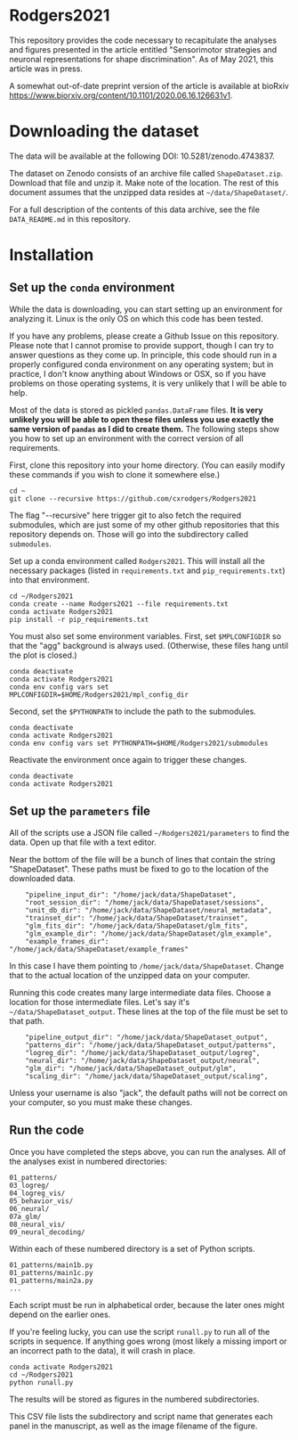 # Rodgers2021

This repository provides the code necessary to recapitulate the analyses
and figures presented in the article entitled "Sensorimotor strategies and
neuronal representations for shape discrimination". As of May 2021, this
article was in press.

A somewhat out-of-date preprint version of the article is available at bioRxiv
https://www.biorxiv.org/content/10.1101/2020.06.16.126631v1.

# Downloading the dataset

The data will be available at the following DOI: 10.5281/zenodo.4743837.

The dataset on Zenodo consists of an archive file called `ShapeDataset.zip`.
Download that file and unzip it. Make note of the location. The rest of
this document assumes that the unzipped data resides at `~/data/ShapeDataset/`.

For a full description of the contents of this data archive, see the file
`DATA_README.md` in this repository.

# Installation

## Set up the `conda` environment

While the data is downloading, you can start setting up an environment
for analyzing it. Linux is the only OS on which this code has been tested.

If you have any problems, please create a Github Issue on this repository.
Please note that I cannot promise to provide support, though I can try to
answer questions as they come up. In principle, this code should run in a
properly configured conda environment on any operating system; but in practice,
I don't know anything about Windows or OSX, so if you have problems on
those operating systems, it is very unlikely that I will be able to help.

Most of the data is stored as pickled `pandas.DataFrame` files. __It is
very unlikely you will be able to open these files unless you use exactly
the same version of `pandas` as I did to create them.__ The following steps
show you how to set up an environment with the correct version of all
requirements.

First, clone this repository into your home directory. (You can easily
modify these commands if you wish to clone it somewhere else.)

```
cd ~
git clone --recursive https://github.com/cxrodgers/Rodgers2021
```

The flag "--recursive" here trigger git to also fetch the required
submodules, which are just some of my other github repositories that this
repository depends on. Those will go into the subdirectory called `submodules`.

Set up a conda environment called `Rodgers2021`. This will install all
the necessary packages (listed in `requirements.txt` and
`pip_requirements.txt`) into that environment.

```
cd ~/Rodgers2021
conda create --name Rodgers2021 --file requirements.txt
conda activate Rodgers2021
pip install -r pip_requirements.txt
```

You must also set some environment variables. First, set `$MPLCONFIGDIR`
so that the "agg" background is always used. (Otherwise, these files hang
until the plot is closed.)

```
conda deactivate
conda activate Rodgers2021
conda env config vars set MPLCONFIGDIR=$HOME/Rodgers2021/mpl_config_dir
```

Second, set the `$PYTHONPATH` to include the path to the submodules.
```
conda deactivate
conda activate Rodgers2021
conda env config vars set PYTHONPATH=$HOME/Rodgers2021/submodules
```

Reactivate the environment once again to trigger these changes.
```
conda deactivate
conda activate Rodgers2021
```

## Set up the `parameters` file

All of the scripts use a JSON file called `~/Rodgers2021/parameters` to find the
data. Open up that file with a text editor.

Near the bottom of the file will be a bunch of lines that contain the
string "ShapeDataset". These paths must be fixed to go to the location
of the downloaded data.

```
    "pipeline_input_dir": "/home/jack/data/ShapeDataset",
    "root_session_dir": "/home/jack/data/ShapeDataset/sessions",
    "unit_db_dir": "/home/jack/data/ShapeDataset/neural_metadata",
    "trainset_dir": "/home/jack/data/ShapeDataset/trainset",
    "glm_fits_dir": "/home/jack/data/ShapeDataset/glm_fits",
    "glm_example_dir": "/home/jack/data/ShapeDataset/glm_example",
    "example_frames_dir": "/home/jack/data/ShapeDataset/example_frames"
```

In this case I have them pointing to `/home/jack/data/ShapeDataset`. Change
that to the actual location of the unzipped data on your computer.

Running this code creates many large intermediate data files. Choose a
location for those intermediate files. Let's say it's
`~/data/ShapeDataset_output`. These lines at the top of the file must
be set to that path.

```
    "pipeline_output_dir": "/home/jack/data/ShapeDataset_output",
    "patterns_dir": "/home/jack/data/ShapeDataset_output/patterns",
    "logreg_dir": "/home/jack/data/ShapeDataset_output/logreg",
    "neural_dir": "/home/jack/data/ShapeDataset_output/neural",
    "glm_dir": "/home/jack/data/ShapeDataset_output/glm",
    "scaling_dir": "/home/jack/data/ShapeDataset_output/scaling",
```

Unless your username is also "jack", the default paths will not be correct
on your computer, so you must make these changes.

## Run the code

Once you have completed the steps above, you can run the analyses. All
of the analyses exist in numbered directories:

```
01_patterns/
03_logreg/
04_logreg_vis/
05_behavior_vis/
06_neural/
07a_glm/
08_neural_vis/
09_neural_decoding/
```

Within each of these numbered directory is a set of Python scripts.
```
01_patterns/main1b.py
01_patterns/main1c.py
01_patterns/main2a.py
...
```

Each script must be run in alphabetical order, because the later ones
might depend on the earlier ones.

If you're feeling lucky, you can use the script `runall.py` to run all
of the scripts in sequence. If anything goes wrong (most likely a missing
import or an incorrect path to the data), it will crash in place.

```
conda activate Rodgers2021
cd ~/Rodgers2021
python runall.py
```

The results will be stored as figures in the numbered subdirectories.

This CSV file lists the subdirectory and script name that generates each
panel in the manuscript, as well as the image filename of the figure.
